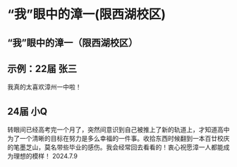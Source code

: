 # “我”眼中的漳一(限西湖校区)

## “我”眼中的漳一（限西湖校区）

## 示例：22届 张三

我真的太喜欢漳州一中啦！

## 24届 小Q

转眼间已经高考完一个月了，突然间意识到自己被推上了新的轨道上，才知道高中为了一个清晰的目标在努力是多么幸福的一件事。收拾东西时候翻到一本百廿校庆的笔墨芝山，莫名带些毕业的感伤。我会经常回去看看的！衷心祝愿漳一人都能成为理想的模样！ 2024.7.9

##

##

##

##

##

##

##

##

##
